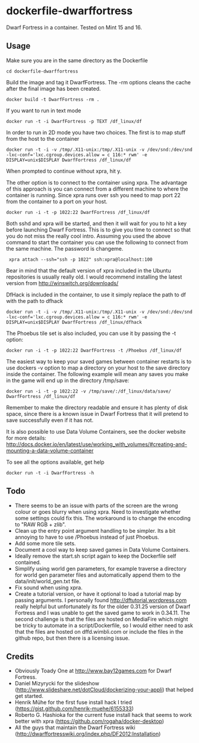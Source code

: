 dockerfile-dwarffortress
========================

Dwarf Fortress in a container. Tested on Mint 15 and 16.

Usage
-----

Make sure you are in the same directory as the Dockerfile

    cd dockerfile-dwarffortress

Build the image and tag it DwarfFortress. The -rm options cleans the cache after the final image has been created.

    docker build -t DwarfFortress -rm .

If you want to run in text mode

    docker run -t -i DwarfFortress -p TEXT /df_linux/df

In order to run in 2D mode you have two choices. The first is to map stuff from the host to the container

    docker run -t -i -v /tmp/.X11-unix:/tmp/.X11-unix -v /dev/snd:/dev/snd -lxc-conf='lxc.cgroup.devices.allow = c 116:* rwm' -e DISPLAY=unix$DISPLAY DwarfFortress /df_linux/df

When prompted to continue without xpra, hit y.

The other option is to connect to the container using xpra. The advantage of this approach is you can connect from a different machine to where the container is running. Since xpra runs over ssh you need to map port 22 from the container to a port on your host.

    docker run -i -t -p 1022:22 DwarfFortress /df_linux/df

Both sshd and xpra will be started, and then it will wait for you to hit a key before launching Dwarf Fortress. This is to give you time to connect so that you do not miss the really cool intro. Assuming you used the above command to start the container you can use the following to connect from the same machine. The password is changeme.

     xpra attach --ssh="ssh -p 1022" ssh:xpra@localhost:100

Bear in mind that the default version of xpra included in the Ubuntu repositories is usually really old. I would recommend installing the latest version from http://winswitch.org/downloads/

DfHack is included in the container, to use it simply replace the path to df with the path to dfhack

    docker run -t -i -v /tmp/.X11-unix:/tmp/.X11-unix -v /dev/snd:/dev/snd -lxc-conf='lxc.cgroup.devices.allow = c 116:* rwm' -e DISPLAY=unix$DISPLAY DwarfFortress /df_linux/dfhack

The Phoebus tile set is also included, you can use it by passing the -t option:

    docker run -i -t -p 1022:22 DwarfFortress -t /Phoebus /df_linux/df

The easiest way to keep your saved games between container restarts is to use dockers -v option to map a directory on your host to the save directory inside the container. The following example will mean any saves you make in the game will end up in the directory /tmp/save:

    docker run -i -t -p 1022:22 -v /tmp/save/:/df_linux/data/save/ DwarfFortress /df_linux/df

Remember to make the directory readable and ensure it has plenty of disk space, since there is a known issue in Dwarf Fortress that it will pretend to save successfully even if it has not.

It is also possible to use Data Volume Containers, see the docker website for more details: http://docs.docker.io/en/latest/use/working_with_volumes/#creating-and-mounting-a-data-volume-container

To see all the options available, get help

    docker run -t -i DwarfFortress -h

Todo
----

* There seems to be an issue with parts of the screen are the wrong colour or goes blurry when using xpra. Need to investigate whether some settings could fix this. The workaround is to change the encoding to "RAW RGB + zlib".
* Clean up the entry point argument handling to be simpler. Its a bit annoying to have to use /Phoebus instead of just Phoebus.
* Add some more tile sets.
* Document a cool way to keep saved games in Data Volume Containers.
* Ideally remove the start.sh script again to keep the Dockerfile self contained.
* Simplify using world gen parameters, for example traverse a directory for world gen parameter files and automatically append them to the data/init/world_gen.txt file.
* Fix sound when using xpra.
* Create a tutorial version, or have it optional to load a tutorial map by passing arguments. I personally found http://dftutorial.wordpress.com really helpful but unfortunately its for the older 0.31.25 version of Dwarf Fortress and I was unable to get the saved game to work in 0.34.11. The second challenge is that the files are hosted on MediaFire which might be tricky to automate in a script/Dockerfile, so I would either need to ask that the files are hosted on dffd.wimbli.com or include the files in the github repo, but then there is a licensing issue.

Credits
-------

* Obviously Toady One at http://www.bay12games.com for Dwarf Fortress.
* Daniel Mizyrycki for the slideshow (http://www.slideshare.net/dotCloud/dockerizing-your-appli) that helped get started.
* Henrik Mühe for the first fuse install hack I tried (https://gist.github.com/henrik-muehe/6155333)
* Roberto G. Hashioka for the current fuse install hack that seems to work better with xpra (https://github.com/rogaha/docker-desktop)
* All the guys that maintain the Dwarf Fortress wiki (http://dwarffortresswiki.org/index.php/DF2012:Installation)
